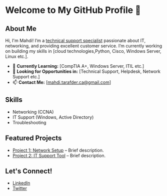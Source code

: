 # Welcome to My GitHub Profile 👋

## About Me
Hi, I'm Mahdi! I’m a [technical support specialist](#) passionate about IT, networking, and providing excellent customer service. I’m currently working on building my skills in [cloud technologies,Python, Cisco, Windows Server, Linux etc.].

- 🌱 **Currently Learning:** [CompTIA A+, Windows Server, ITIL etc.]
- 💼 **Looking for Opportunities in:** [Technical Support, Helpdesk, Network Support etc.]
- 📫 **Contact Me:** [mahdi.tarafder.ca@gmail.com]

## Skills
- Networking (CCNA)
- IT Support (Windows, Active Directory)
- Troubleshooting

## Featured Projects
- [Project 1: Network Setup](#) – Brief description.
- [Project 2: IT Support Tool](#) – Brief description.

## Let's Connect!
- [LinkedIn](https://www.linkedin.com/in/Mahdi=Tarafder/)
- [Twitter](https://twitter.com/your-handle)
